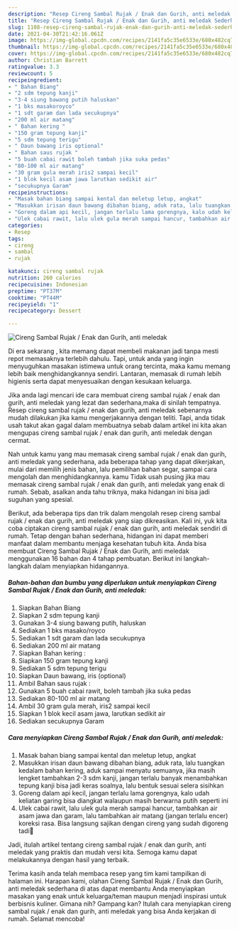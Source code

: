 ```yaml
---
description: "Resep Cireng Sambal Rujak / Enak dan Gurih, anti meledak Sederhana Untuk Jualan"
title: "Resep Cireng Sambal Rujak / Enak dan Gurih, anti meledak Sederhana Untuk Jualan"
slug: 1108-resep-cireng-sambal-rujak-enak-dan-gurih-anti-meledak-sederhana-untuk-jualan
date: 2021-04-30T21:42:16.061Z
image: https://img-global.cpcdn.com/recipes/2141fa5c35e6533e/680x482cq70/cireng-sambal-rujak-enak-dan-gurih-anti-meledak-foto-resep-utama.jpg
thumbnail: https://img-global.cpcdn.com/recipes/2141fa5c35e6533e/680x482cq70/cireng-sambal-rujak-enak-dan-gurih-anti-meledak-foto-resep-utama.jpg
cover: https://img-global.cpcdn.com/recipes/2141fa5c35e6533e/680x482cq70/cireng-sambal-rujak-enak-dan-gurih-anti-meledak-foto-resep-utama.jpg
author: Christian Barrett
ratingvalue: 3.3
reviewcount: 5
recipeingredient:
- " Bahan Biang"
- "2 sdm tepung kanji"
- "3-4 siung bawang putih haluskan"
- "1 bks masakoroyco"
- "1 sdt garam dan lada secukupnya"
- "200 ml air matang"
- " Bahan kering "
- "150 gram tepung kanji"
- "5 sdm tepung terigu"
- " Daun bawang iris optional"
- " Bahan saus rujak "
- "5 buah cabai rawit boleh tambah jika suka pedas"
- "80-100 ml air matang"
- "30 gram gula merah iris2 sampai kecil"
- "1 blok kecil asam jawa larutkan sedikit air"
- "secukupnya Garam"
recipeinstructions:
- "Masak bahan biang sampai kental dan meletup letup, angkat"
- "Masukkan irisan daun bawang dibahan biang, aduk rata, lalu tuangkan kedalam bahan kering, aduk sampai menyatu semuanya, jika masih lengket tambahkan 2-3 sdm kanji, jangan terlalu banyak menambahkan tepung kanji bisa jadi keras soalnya, lalu bentuk sesuai selera sisihkan"
- "Goreng dalam api kecil, jangan terlalu lama gorengnya, kalo udah keliatan garing bisa diangkat walaupun masih berwarna putih seperti ini"
- "Ulek cabai rawit, lalu ulek gula merah sampai hancur, tambahkan air asam jawa dan garam, lalu tambahkan air matang (jangan terlalu encer) koreksi rasa. Bisa langsung sajikan dengan cireng yang sudah digoreng tadi🥰"
categories:
- Resep
tags:
- cireng
- sambal
- rujak

katakunci: cireng sambal rujak 
nutrition: 260 calories
recipecuisine: Indonesian
preptime: "PT37M"
cooktime: "PT44M"
recipeyield: "1"
recipecategory: Dessert

---
```



![Cireng Sambal Rujak / Enak dan Gurih, anti meledak](https://img-global.cpcdn.com/recipes/2141fa5c35e6533e/680x482cq70/cireng-sambal-rujak-enak-dan-gurih-anti-meledak-foto-resep-utama.jpg)

Di era  sekarang , kita memang dapat membeli makanan jadi tanpa mesti repot memasaknya terlebih dahulu. Tapi, untuk anda yang ingin menyuguhkan masakan istimewa untuk orang tercinta, maka kamu memang lebih baik menghidangkannya sendiri. Lantaran, memasak di rumah lebih higienis serta dapat menyesuaikan dengan kesukaan keluarga.

Jika anda lagi mencari ide cara membuat cireng sambal rujak / enak dan gurih, anti meledak yang lezat dan sederhana,maka di sinilah tempatnya. Resep cireng sambal rujak / enak dan gurih, anti meledak  sebenarnya mudah dilakukan jika kamu mengerjakannya dengan teliti. Tapi, anda tidak usah takut akan gagal dalam membuatnya 
sebab dalam artikel ini kita akan mengupas cireng sambal rujak / enak dan gurih, anti meledak dengan cermat.  



Nah untuk kamu yang mau memasak cireng sambal rujak / enak dan gurih, anti meledak yang sederhana, ada beberapa tahap yang dapat dikerjakan, mulai dari memilih jenis bahan, lalu pemilihan bahan segar, sampai cara mengolah dan menghidangkannya. kamu Tidak usah pusing jika mau memasak cireng sambal rujak / enak dan gurih, anti meledak yang enak di rumah. Sebab, asalkan anda  tahu triknya, maka hidangan ini bisa jadi suguhan yang spesial.

Berikut, ada beberapa tips dan trik dalam mengolah resep cireng sambal rujak / enak dan gurih, anti meledak yang siap dikreasikan. Kali ini, yuk kita coba ciptakan cireng sambal rujak / enak dan gurih, anti meledak sendiri di rumah. Tetap dengan bahan sederhana, hidangan ini dapat memberi manfaat dalam membantu menjaga kesehatan tubuh kita. Anda bisa membuat Cireng Sambal Rujak / Enak dan Gurih, anti meledak menggunakan 16 bahan dan 4 tahap pembuatan. Berikut ini langkah-langkah dalam menyiapkan hidangannya.

<!--inarticleads1-->

##### Bahan-bahan dan bumbu yang diperlukan untuk menyiapkan Cireng Sambal Rujak / Enak dan Gurih, anti meledak:

1. Siapkan  Bahan Biang
1. Siapkan 2 sdm tepung kanji
1. Gunakan 3-4 siung bawang putih, haluskan
1. Sediakan 1 bks masako/royco
1. Sediakan 1 sdt garam dan lada secukupnya
1. Sediakan 200 ml air matang
1. Siapkan  Bahan kering :
1. Siapkan 150 gram tepung kanji
1. Sediakan 5 sdm tepung terigu
1. Siapkan  Daun bawang, iris (optional)
1. Ambil  Bahan saus rujak :
1. Gunakan 5 buah cabai rawit, boleh tambah jika suka pedas
1. Sediakan 80-100 ml air matang
1. Ambil 30 gram gula merah, iris2 sampai kecil
1. Siapkan 1 blok kecil asam jawa, larutkan sedikit air
1. Sediakan secukupnya Garam




<!--inarticleads2-->

##### Cara menyiapkan Cireng Sambal Rujak / Enak dan Gurih, anti meledak:

1. Masak bahan biang sampai kental dan meletup letup, angkat
1. Masukkan irisan daun bawang dibahan biang, aduk rata, lalu tuangkan kedalam bahan kering, aduk sampai menyatu semuanya, jika masih lengket tambahkan 2-3 sdm kanji, jangan terlalu banyak menambahkan tepung kanji bisa jadi keras soalnya, lalu bentuk sesuai selera sisihkan
1. Goreng dalam api kecil, jangan terlalu lama gorengnya, kalo udah keliatan garing bisa diangkat walaupun masih berwarna putih seperti ini
1. Ulek cabai rawit, lalu ulek gula merah sampai hancur, tambahkan air asam jawa dan garam, lalu tambahkan air matang (jangan terlalu encer) koreksi rasa. Bisa langsung sajikan dengan cireng yang sudah digoreng tadi🥰




Jadi, itulah artikel tentang  cireng sambal rujak / enak dan gurih, anti meledak  yang praktis dan mudah versi kita. Semoga kamu dapat melakukannya dengan hasil yang terbaik. 

Terima kasih anda telah membaca resep yang tim kami tampilkan di halaman ini. Harapan kami, olahan  Cireng Sambal Rujak / Enak dan Gurih, anti meledak sederhana di atas dapat membantu Anda menyiapkan masakan yang enak untuk keluarga/teman maupun menjadi inspirasi untuk berbisnis kuliner. Gimana nih? Gampang kan? Itulah cara menyiapkan cireng sambal rujak / enak dan gurih, anti meledak yang bisa Anda kerjakan di rumah. Selamat mencoba!

